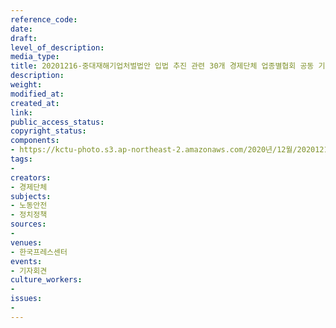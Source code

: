 ```yaml
---
reference_code: 
date: 
draft: 
level_of_description: 
media_type: 
title: 20201216-중대재해기업처벌법안 입법 추진 관련 30개 경제단체 업종별협회 공동 기자회견
description: 
weight: 
modified_at: 
created_at: 
link: 
public_access_status: 
copyright_status: 
components:
- https://kctu-photo.s3.ap-northeast-2.amazonaws.com/2020년/12월/20201216-중대재해기업처벌법안+입법+추진+관련+30개+경제단체+업종별협회+공동+기자회견/_PIG5281.JPG
tags:
- 
creators:
- 경제단체
subjects:
- 노동안전
- 정치정책
sources:
- 
venues:
- 한국프레스센터
events:
- 기자회견
culture_workers:
- 
issues:
- 
---
```

